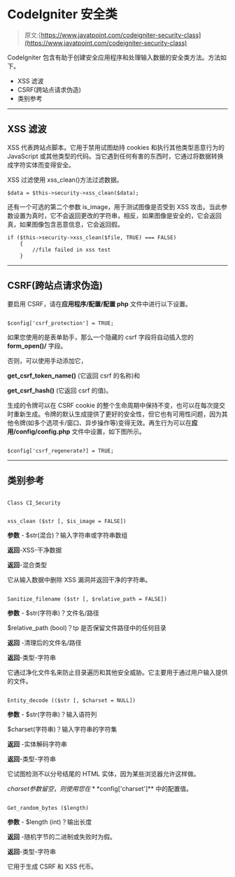# CodeIgniter 安全类

> 原文:[https://www.javatpoint.com/codeigniter-security-class](https://www.javatpoint.com/codeigniter-security-class)

CodeIgniter 包含有助于创建安全应用程序和处理输入数据的安全类方法。方法如下。

*   XSS 滤波
*   CSRF(跨站点请求伪造)
*   类别参考

* * *

## XSS 滤波

XSS 代表跨站点脚本。它用于禁用试图劫持 cookies 和执行其他类型恶意行为的 JavaScript 或其他类型的代码。当它遇到任何有害的东西时，它通过将数据转换成字符实体而变得安全。

XSS 过滤使用 xss_clean()方法过滤数据。

```
$data = $this->security->xss_clean($data);

```

还有一个可选的第二个参数 is_image，用于测试图像是否受到 XSS 攻击。当此参数设置为真时，它不会返回更改的字符串，相反，如果图像是安全的，它会返回真，如果图像包含恶意信息，它会返回假。

```
if ($this->security->xss_clean($file, TRUE) === FALSE)
	{
		//file failed in xss test
	}

```

* * *

## CSRF(跨站点请求伪造)

要启用 CSRF，请在**应用程序/配置/配置 php** 文件中进行以下设置。

```

$config['csrf_protection'] = TRUE;

```

如果您使用的是表单助手，那么一个隐藏的 csrf 字段将自动插入您的 **form_open()/** 字段。

否则，可以使用手动添加它，

**get_csrf_token_name()** (它返回 csrf 的名称)和

**get_csrf_hash()** (它返回 csrf 的值)。

生成的令牌可以在 CSRF cookie 的整个生命周期中保持不变，也可以在每次提交时重新生成。令牌的默认生成提供了更好的安全性，但它也有可用性问题，因为其他令牌(如多个选项卡/窗口、异步操作等)变得无效。再生行为可以在**应用/config/config.php** 文件中设置，如下图所示。

```

$config['csrf_regenerate?] = TRUE;

```

* * *

## 类别参考

```

Class CI_Security                

```

```

xss_clean ($str [, $is_image = FALSE])

```

**参数** - $str(混合)？输入字符串或字符串数组

**返回**-XSS-干净数据

**返回**-混合类型

它从输入数据中删除 XSS 漏洞并返回干净的字符串。

```

Sanitize_filename ($str [, $relative_path = FALSE])

```

**参数** - $str(字符串)？文件名/路径

$relative_path (bool)？tp 是否保留文件路径中的任何目录

**返回** -清理后的文件名/路径

**返回**-类型-字符串

它通过净化文件名来防止目录遍历和其他安全威胁。它主要用于通过用户输入提供的文件。

```

Entity_decode (($str [, $charset = NULL])

```

**参数** - $str(字符串)？输入语符列

$charset(字符串)？输入字符串的字符集

**返回** -实体解码字符串

**返回**-类型-字符串

它试图检测不以分号结尾的 HTML 实体，因为某些浏览器允许这样做。

$charset 参数留空，则使用您在 **$config['charset']** 中的配置值。

```

Get_random_bytes ($length)

```

**参数** - $length (int)？输出长度

**返回** -随机字节的二进制或失败时为假。

**返回**-类型-字符串

它用于生成 CSRF 和 XSS 代币。